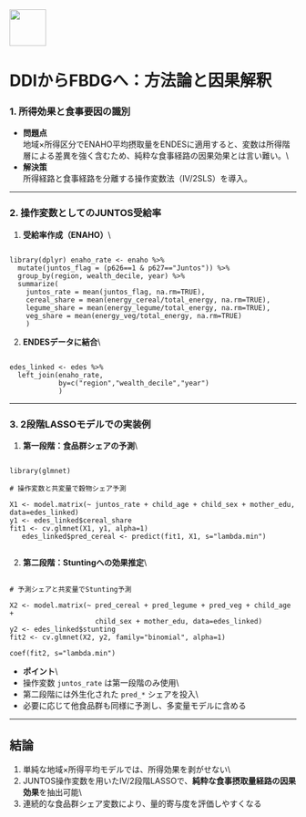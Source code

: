 <img src="https://r2cdn.perplexity.ai/pplx-full-logo-primary-dark%402x.png" style="height:64px;margin-right:32px"/>

# DDIからFBDGへ：方法論と因果解釈

### 1. 所得効果と食事要因の識別

-   **問題点**\
    地域×所得区分でENAHO平均摂取量をENDESに適用すると、変数は所得階層による差異を強く含むため、純粋な食事経路の因果効果とは言い難い。\
-   **解決策**\
    所得経路と食事経路を分離する操作変数法（IV/2SLS）を導入。

------------------------------------------------------------------------

### 2. 操作変数としてのJUNTOS受給率

1.  **受給率作成（ENAHO）**\

```{r}

library(dplyr) enaho_rate <- enaho %>% 
  mutate(juntos_flag = (p626==1 & p627=="Juntos")) %>% 
  group_by(region, wealth_decile, year) %>% 
  summarize( 
    juntos_rate = mean(juntos_flag, na.rm=TRUE), 
    cereal_share = mean(energy_cereal/total_energy, na.rm=TRUE), 
    legume_share = mean(energy_legume/total_energy, na.rm=TRUE), 
    veg_share = mean(energy_veg/total_energy, na.rm=TRUE) 
    )
```

2.  **ENDESデータに結合**\

```{r}

edes_linked <- edes %>% 
  left_join(enaho_rate, 
            by=c("region","wealth_decile","year")
            )
```

------------------------------------------------------------------------

### 3. 2段階LASSOモデルでの実装例

1)  **第一段階：食品群シェアの予測**\

```{r}

library(glmnet)

# 操作変数と共変量で穀物シェア予測

X1 <- model.matrix(~ juntos_rate + child_age + child_sex + mother_edu, data=edes_linked) 
y1 <- edes_linked$cereal_share
fit1 <- cv.glmnet(X1, y1, alpha=1)
   edes_linked$pred_cereal <- predict(fit1, X1, s="lambda.min")
   
```

2)  **第二段階：Stuntingへの効果推定**\

```{r}

# 予測シェアと共変量でStunting予測

X2 <- model.matrix(~ pred_cereal + pred_legume + pred_veg + child_age + 
                     child_sex + mother_edu, data=edes_linked) 
y2 <- edes_linked$stunting 
fit2 <- cv.glmnet(X2, y2, family="binomial", alpha=1)

coef(fit2, s="lambda.min")
```

-   **ポイント**\
-   操作変数 `juntos_rate` は第一段階のみ使用\
-   第二段階には外生化された `pred_*` シェアを投入\
-   必要に応じて他食品群も同様に予測し、多変量モデルに含める

------------------------------------------------------------------------

## 結論

1.  単純な地域×所得平均モデルでは、所得効果を剥がせない\
2.  JUNTOS操作変数を用いたIV/2段階LASSOで、**純粋な食事摂取量経路の因果効果**を抽出可能\
3.  連続的な食品群シェア変数により、量的寄与度を評価しやすくなる
